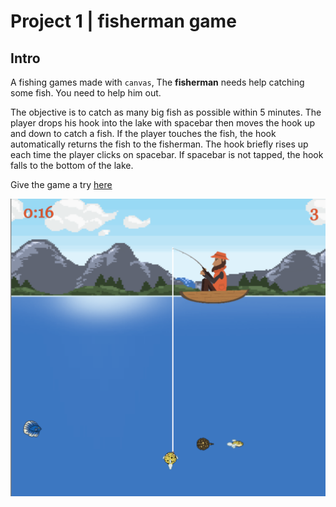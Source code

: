# Project 1 | fisherman game

## Intro

A fishing games made with `canvas`, The  **fisherman** needs help catching some fish. You need to help him out.


The objective is to catch as many big fish as possible within 5 minutes. The player drops his hook into the lake with spacebar then moves the hook up and down to catch a fish. If the player touches the fish, the hook automatically returns the fish to the fisherman. The hook briefly rises up each time the player clicks on spacebar. If spacebar is not tapped, the hook falls to the bottom of the lake.

 Give the game a try [here](https://koladeg.github.io/fisherman/)

![app image](/images/screenshot.png)